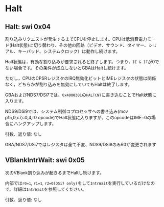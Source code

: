 # Halt

## Halt: swi 0x04

割り込みリクエストが発生するまでCPUを停止します。CPUは低消費電力モード(Halt状態)に切り替わり、その他の回路（ビデオ、サウンド、タイマー、シリアル、キーパッド、システムクロック）は動作し続けます。

Halt状態は，有効な割り込みが要求されると終了します。つまり，`IE & IF`が0でない場合です。その条件が成立しないとGBAはHaltし続けます。

ただし，CPUのCPSRレジスタのIRQ無効化ビットとIMEレジスタの状態は関係なく，どちらかが割り込みを無効にしていてもHaltは終了します。

GBAおよびNDS7/DSi7では、`0x4000301`の`HALTCNT`に書き込むことでHalt状態に入ります。

NDS9/DSi9では、システム制御コプロセッサへの書き込み(mov p15,0,c7,c0,4,r0 opcode)でHalt状態に入りますが、このopcodeはIME=0の場合にハングアップします。

引数、返り値: なし

GBA/NDS7/DSi7ではレジスタは全て不変、NDS9/DSi9のみR0が変更されます

## VBlankIntrWait: swi 0x05

次のVBlank割り込みが起きるまでHaltし続けます。

内部では`r0=1`, `r1=1`, `r2=0(DSi7 only)`をして`IntrWait`を実行しているだけなので、詳細は`IntrWait`を参照してください。

引数、返り値: なし
